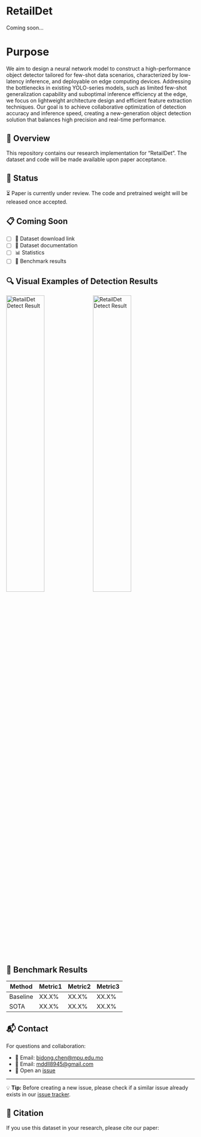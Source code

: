 # RetailDet
Coming soon...
# Purpose
We aim to design a neural network model to construct a high-performance object detector tailored for few-shot data scenarios, characterized by low-latency inference, and deployable on edge computing devices. Addressing the bottlenecks in existing YOLO-series models, such as limited few-shot generalization capability and suboptimal inference efficiency at the edge, we focus on lightweight architecture design and efficient feature extraction techniques. Our goal is to achieve collaborative optimization of detection accuracy and inference speed, creating a new-generation object detection solution that balances high precision and real-time performance.

## 📖 Overview
This repository contains our research implementation for “RetailDet”. 
The dataset and code will be made available upon paper acceptance.

## 🔄 Status
⏳ Paper is currently under review. The code and pretrained weight will be released once accepted.

## 📋 Coming Soon
- [ ] 💾 Dataset download link
- [ ] 📝 Dataset documentation
- [ ] 📊 Statistics
- [ ] 📌 Benchmark results

## 🔍 Visual Examples of Detection Results
<img src="fig1.jpg" alt="RetailDet Detect Result" style="width:45%;float:left;margin-right:1%;">
<img src="fig2.jpg" alt="RetailDet Detect Result" style="width:45%;float:left;">
<div style="clear:both;"></div> 

## 🎯 Benchmark Results
| Method | Metric1 | Metric2 | Metric3 |
|--------|---------|---------|---------|
| Baseline| XX.X%   | XX.X%   | XX.X%   |
| SOTA    | XX.X%   | XX.X%   | XX.X%   |

## 📬 Contact
For questions and collaboration:
- 📮 Email: bidong.chen@mpu.edu.mo
- 📮 Email: mddll8945@gmail.com
- 🔧 Open an [issue](../../issues/new)
---
💡 **Tip:** Before creating a new issue, please check if a similar issue already exists in our [issue tracker](../../issues).

## 📝 Citation
If you use this dataset in your research, please cite our paper:
```bibtex


